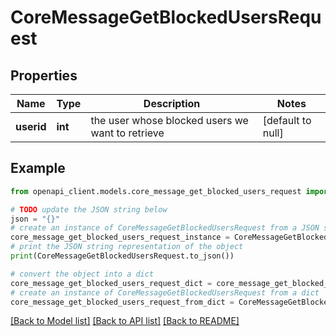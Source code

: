 # CoreMessageGetBlockedUsersRequest


## Properties

Name | Type | Description | Notes
------------ | ------------- | ------------- | -------------
**userid** | **int** | the user whose blocked users we want to retrieve | [default to null]

## Example

```python
from openapi_client.models.core_message_get_blocked_users_request import CoreMessageGetBlockedUsersRequest

# TODO update the JSON string below
json = "{}"
# create an instance of CoreMessageGetBlockedUsersRequest from a JSON string
core_message_get_blocked_users_request_instance = CoreMessageGetBlockedUsersRequest.from_json(json)
# print the JSON string representation of the object
print(CoreMessageGetBlockedUsersRequest.to_json())

# convert the object into a dict
core_message_get_blocked_users_request_dict = core_message_get_blocked_users_request_instance.to_dict()
# create an instance of CoreMessageGetBlockedUsersRequest from a dict
core_message_get_blocked_users_request_from_dict = CoreMessageGetBlockedUsersRequest.from_dict(core_message_get_blocked_users_request_dict)
```
[[Back to Model list]](../README.md#documentation-for-models) [[Back to API list]](../README.md#documentation-for-api-endpoints) [[Back to README]](../README.md)


